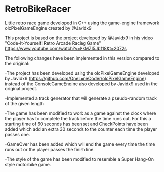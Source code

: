 # RetroBikeRacer
Little retro race game developed in C++ using the game-engine framework olcPixelGameEngine created by @Javidx9 

This project is based on the project developed by @Javidx9 in ​​his video "Code-It-Yourself! Retro Arcade Racing Game" https://www.youtube.com/watch?v=KkMZI5Jbf18&t=2072s

The following changes have been implemented in this version compared to the original:

-The project has been developed using the olcPixelGameEngine developed by Javidx9 (https://github.com/OneLoneCoder/olcPixelGameEngine) instead of the ConsoleGameEngine also developed by Javidx9 used in the original project.

-Implemented a track generator that will generate a pseudo-random track of the given length

-The game has been modified to work as a game against the clock where the player has to complete the track before the time runs out. For this a starting time of 60 seconds has been set and CheckPoints have been added which add an extra 30 seconds to the counter each time the player passes one.

-GameOver has been added which will end the game every time the time runs out or the player passes the finish line.

-The style of the game has been modified to resemble a Super Hang-On style motorbike game.
